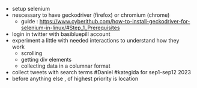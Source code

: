 - setup selenium 
- nescessary to have geckodriver (firefox) or chromium (chrome)
  - guide : https://www.cyberithub.com/how-to-install-geckodriver-for-selenium-in-linux/#Step_1_Prerequisites
- login in twitter with basibluepill account 
- experiment a little with needed interactions to understand how they work 
  - scrolling 
  - getting div elements 
  - collecting data in a columnar format
- collect tweets with search terms #Daniel #kategida for sep1-sep12 2023
- before anything else , of highest priority is location   
